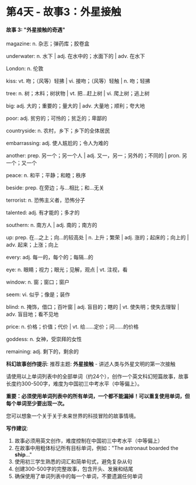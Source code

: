 # 第4天 - 故事3：外星接触

#### 故事 3: "外星接触的奇遇"

magazine: n. 杂志；弹药库；胶卷盒

underwater: n. 水下 | adj. 在水中的；水面下的 | adv. 在水下

London: n. 伦敦

kiss: vt. 吻；（风等）轻拂 | vi. 接吻；（风等）轻触 | n. 吻；轻拂

tree: n. 树；木料；树状物 | vt. 把...赶上树 | vi. 爬上树；逃上树

big: adj. 大的；重要的；量大的 | adv. 大量地；顺利；夸大地

poor: adj. 贫穷的；可怜的；贫乏的；卑鄙的

countryside: n. 农村，乡下；乡下的全体居民

embarrassing: adj. 使人尴尬的；令人为难的

another: prep. 另一个；另一个人 | adj. 又一，另一；另外的；不同的 | pron. 另一个；又一个

peace: n. 和平；平静；和睦；秩序

beside: prep. 在旁边；与…相比；和…无关

terrorist: n. 恐怖主义者，恐怖分子

talented: adj. 有才能的；多才的

southern: n. 南方人 | adj. 南的；南方的

up: prep. 在…之上；向…的较高处 | n. 上升；繁荣 | adj. 涨的；起床的；向上的 | adv. 起来；上涨；向上

every: adj. 每一的，每个的；每隔…的

eye: n. 眼睛；视力；眼光；见解，观点 | vt. 注视，看

window: n. 窗；窗口；窗户

seem: vi. 似乎；像是；装作

blind: n. 掩饰，借口；百叶窗 | adj. 盲目的；瞎的 | vt. 使失明；使失去理智 | adv. 盲目地；看不见地

price: n. 价格；价值；代价 | vt. 给……定价；问……的价格

goddess: n. 女神，受崇拜的女性

remaining: adj. 剩下的，剩余的

**科幻故事创作提示**:
推荐主题: **外星接触** - 讲述人类与外星文明的第一次接触

请使用以上单词列表中的全部单词（约24个），创作一个英文科幻短篇故事，故事长度约300-500字，难度为中国初三中考水平（中等偏上）。

**重要：必须使用单词列表中的所有单词，一个都不能漏掉！可以重复使用单词，但每个单词至少要出现一次。**

您可以想象一个关于关于未来世界的科技冒险的故事情境。

**写作建议**: 
1. 故事必须用英文创作，难度控制在中国初三中考水平（中等偏上）
2. 在故事中用粗体标记所有目标单词，例如："The astronaut boarded the **ship**..."
3. 使用初三学生熟悉的词汇和简单句式，避免复杂从句
4. 创建300-500字的完整故事，包含开头、发展和结尾
5. 确保使用了单词列表中的每一个单词，不要遗漏任何单词
